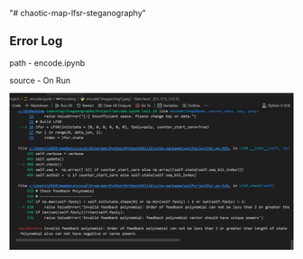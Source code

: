 "# chaotic-map-lfsr-steganography"


## Error Log

path - encode.ipynb


source - On Run

![1697121687077](image/README/1697121687077.png)
